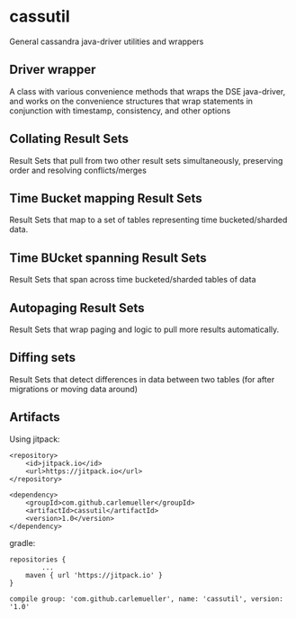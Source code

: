 # cassutil

General cassandra java-driver utilities and wrappers

## Driver wrapper

A class with various convenience methods that wraps the DSE java-driver, and works on the 
convenience structures that wrap statements in conjunction with timestamp, consistency, and other options

## Collating Result Sets

Result Sets that pull from two other result sets simultaneously, preserving order and resolving conflicts/merges

## Time Bucket mapping Result Sets

Result Sets that map to a set of tables representing time bucketed/sharded data.

## Time BUcket spanning Result Sets

Result Sets that span across time bucketed/sharded tables of data

## Autopaging Result Sets

Result Sets that wrap paging and logic to pull more results automatically. 

## Diffing sets

Result Sets that detect differences in data between two tables (for after migrations or moving data around)

## Artifacts

Using jitpack:

    <repository>
        <id>jitpack.io</id>
        <url>https://jitpack.io</url>
    </repository>

    <dependency>
        <groupId>com.github.carlemueller</groupId>
        <artifactId>cassutil</artifactId>
        <version>1.0</version>
    </dependency>

gradle:

	repositories {
			...
	    maven { url 'https://jitpack.io' }
    }

    compile group: 'com.github.carlemueller', name: 'cassutil', version: '1.0'
